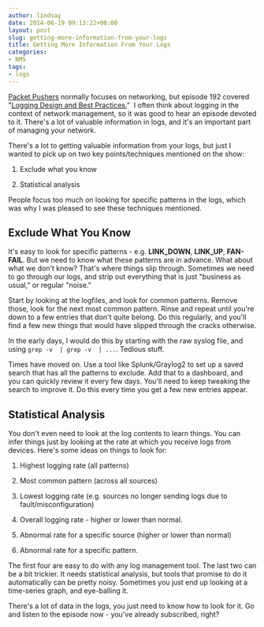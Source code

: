 ```yaml
---
author: lindsay
date: 2014-06-19 09:13:22+00:00
layout: post
slug: getting-more-information-from-your-logs
title: Getting More Information From Your Logs
categories:
- NMS
tags:
- logs
---
```


[Packet Pushers](http://packetpushers.net/) normally focuses on networking, but episode 192 covered "[Logging Design and Best Practices.](http://packetpushers.net/show-192-logging-design-best-practices/)"  I often think about logging in the context of network management, so it was good to hear an episode devoted to it. There's a lot of valuable information in logs, and it's an important part of managing your network.

There's a lot to getting valuable information from your logs, but just I wanted to pick up on two key points/techniques mentioned on the show:



  1. Exclude what you know

  2. Statistical analysis


People focus too much on looking for specific patterns in the logs, which was why I was pleased to see these techniques mentioned.



## Exclude What You Know



It's easy to look for specific patterns - e.g. **LINK_DOWN**, **LINK_UP**, **FAN-FAIL**. But we need to know what these patterns are in advance. What about what we don't know? That's where things slip through. Sometimes we need to go through our logs, and strip out everything that is just "business as usual," or regular "noise."

Start by looking at the logfiles, and look for common patterns. Remove those, look for the next most common pattern. Rinse and repeat until you're down to a few entries that don't quite belong. Do this regularly, and you'll find a few new things that would have slipped through the cracks otherwise.

In the early days, I would do this by starting with the raw syslog file, and using `grep -v  | grep -v  | ...`. Tedious stuff.

Times have moved on. Use a tool like Splunk/Graylog2 to set up a saved search that has all the patterns to exclude. Add that to a dashboard, and you can quickly review it every few days. You'll need to keep tweaking the search to improve it. Do this every time you get a few new entries appear.



## Statistical Analysis



You don't even need to look at the log contents to learn things. You can infer things just by looking at the rate at which you receive logs from devices. Here's some ideas on things to look for:


  1. Highest logging rate (all patterns)

  2. Most common pattern (across all sources)

  3. Lowest logging rate (e.g. sources no longer sending logs due to fault/misconfiguration)

  4. Overall logging rate - higher or lower than normal.

  5. Abnormal rate for a specific source (higher or lower than normal)

  6. Abnormal rate for a specific pattern.


The first four are easy to do with any log management tool. The last two can be a bit trickier. It needs statistical analysis, but tools that promise to do it automatically can be pretty noisy. Sometimes you just end up looking at a time-series graph, and eye-balling it.

There's a lot of data in the logs, you just need to know how to look for it. Go and listen to the episode now - you've already subscribed, right?
